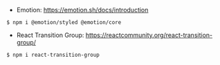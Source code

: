 * Emotion: https://emotion.sh/docs/introduction
~~~console
$ npm i @emotion/styled @emotion/core
~~~

* React Transition Group: https://reactcommunity.org/react-transition-group/
~~~console
$ npm i react-transition-group
~~~